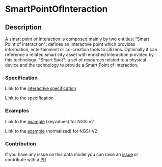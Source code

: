 # SmartPointOfInteraction

## Description 

A smart point of interaction is composed mainly by two entities: "Smart Point of Interaction": defines an
interactive point which provides information, entertainment or co-creation tools to citizens.
Optionally it can reference a related smart city asset with enriched interaction provided by this technology.
"Smart Spot": a set of resources related to a physical device and the technology to provide a Smart Point of Interaction.

### Specification

Link to the [interactive specification](https://swagger.lab.fiware.org/?url=https://smart-data-models.github.io/dataModel.PointOfInteraction/SmartPointOfInteraction/swagger.yaml)

Link to the [specification](https://smart-data-models.github.io/dataModel.PointOfInteraction/SmartPointOfInteraction/doc/spec.md)
### Examples

Link to the [example](https://smart-data-models.github.io/dataModel.PointOfInteraction/SmartPointOfInteraction/examples/example.json) (keyvalues) for NGSI v2

Link to the [example](https://smart-data-models.github.io/dataModel.PointOfInteraction/SmartPointOfInteraction/examples/example-normalized.json) (normalized) for NGSI-V2
### Contribution

 If you have any issue on this data model you can raise an [issue](https://github.com/smart-data-models/dataModel.PointOfInteraction/issues)  or contribute with a [PR](https://github.com/smart-data-models/dataModel.PointOfInteraction/pulls)